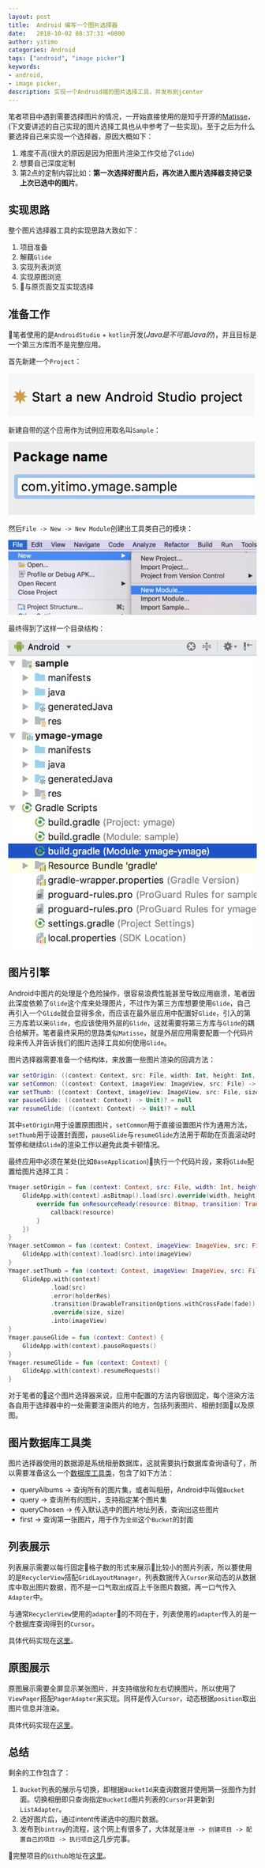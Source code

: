 ```yaml
---
layout: post
title:  Android 编写一个图片选择器
date:   2018-10-02 08:37:31 +0800
author: yitimo
categories: Android
tags: ["android", "image picker"]
keywords:
- android,
- image picker,
description: 实现一个Android端的图片选择工具，并发布到jcenter
---
```


笔者项目中遇到需要选择图片的情况，一开始直接使用的是知乎开源的[Matisse](https://github.com/zhihu/Matisse)，(下文要讲述的自己实现的图片选择工具也从中参考了一些实现)。至于之后为什么要选择自己来实现一个选择器，原因大概如下：

1. 难度不高(很大的原因是因为把图片渲染工作交给了``Glide``)
2. 想要自己深度定制
3. 第2点的定制内容比如：**第一次选择好图片后，再次进入图片选择器支持记录上次已选中的图片**。

## 实现思路

整个图片选择器工具的实现思路大致如下：

1. 项目准备
2. 解藕``Glide``
3. 实现列表浏览
4. 实现原图浏览
5. 与原页面交互实现选择

## 准备工作

笔者使用的是``AndroidStudio`` + ``kotlin``开发(*Java是不可能Java的*)，并且目标是一个第三方库而不是完整应用。

首先新建一个``Project``：

![新建Project](/assets/images/201810/post-1.png)

新建自带的这个应用作为试例应用取名叫``Sample``：

![新建Project](/assets/images/201810/post-2.png)

然后``File -> New -> New Module``创建出工具类自己的模块：

![新建Module](/assets/images/201810/post-3.png)

最终得到了这样一个目录结构：

![基本目录结构](/assets/images/201810/post-4.png)

## 图片引擎

Android中图片的处理是个危险操作，很容易浪费性能甚至导致应用崩溃，笔者因此深度依赖了``Glide``这个库来处理图片，不过作为第三方库想要使用``Glide``，自己再引入一个``Glide``就会显得多余，而应该在最外层应用中配置好``Glide``，引入的第三方库若以来``Glide``，也应该使用外层的``Glide``，这就需要将第三方库与``Glide``的耦合给解开。笔者最终采用的思路类似``Matisse``，就是外层应用需要配置一个代码片段来传入并告诉我们的图片选择工具如何使用``Glide``。

图片选择器需要准备一个结构体，来放置一些图片渲染的回调方法：

``` kotlin
var setOrigin: ((context: Context, src: File, width: Int, height: Int, callback: (Bitmap) -> Unit) -> Unit)? = null
var setCommon: ((context: Context, imageView: ImageView, src: File) -> Unit)? = null
var setThumb: ((context: Context, imageView: ImageView, src: File, size: Int, fade: Int, holderRes: Int) -> Unit)? = null
var pauseGlide: ((context: Context) -> Unit)? = null
var resumeGlide: ((context: Context) -> Unit)? = null
```

其中``setOrigin``用于设置原图图片，``setCommon``用于直接设置图片作为通用方法，``setThumb``用于设置封面图，``pauseGlide``与``resumeGlide``方法用于帮助在页面滚动时暂停和继续``Glide``的渲染工作以避免此类卡顿情况。

最终应用中必须在某处(比如``BaseApplication``)执行一个代码片段，来将``Glide``配置给图片选择工具：

``` kotlin
Ymager.setOrigin = fun (context: Context, src: File, width: Int, height: Int, callback: (Bitmap) -> Unit) {
    GlideApp.with(context).asBitmap().load(src).override(width, height).fitCenter().into(object: SimpleTarget<Bitmap>() {
        override fun onResourceReady(resource: Bitmap, transition: Transition<in Bitmap>?) {
            callback(resource)
        }
    })
}
Ymager.setCommon = fun (context: Context, imageView: ImageView, src: File) {
    GlideApp.with(context).load(src).into(imageView)
}
Ymager.setThumb = fun (context: Context, imageView: ImageView, src: File, size: Int, fade: Int, holderRes: Int) {
    GlideApp.with(context)
            .load(src)
            .error(holderRes)
            .transition(DrawableTransitionOptions.withCrossFade(fade))
            .override(size, size)
            .into(imageView)
}
Ymager.pauseGlide = fun (context: Context) {
    GlideApp.with(context).pauseRequests()
}
Ymager.resumeGlide = fun (context: Context) {
    GlideApp.with(context).resumeRequests()
}
```

对于笔者的这个图片选择器来说，应用中配置的方法内容很固定，每个渲染方法各自用于选择器中的一处需要渲染图片的地方，包括列表图片、相册封面以及原图。

## 图片数据库工具类

图片选择器使用的数据源是系统相册数据库，这就需要执行数据库查询语句了，所以需要准备这么一个[数据库工具类](https://github.com/yitimo/ymage/blob/master/ymage/src/main/java/com/yitimo/ymage/DBUtils.kt)，包含了如下方法：

* queryAlbums -> 查询所有的图片集，或者叫相册，Android中叫做``Bucket``
* query -> 查询所有的图片，支持指定某个图片集
* queryChosen -> 传入默认选中的图片地址列表，查询出这些图片
* first -> 查询第一张图片，用于作为``全部``这个``Bucket``的封面

## 列表展示

列表展示需要以每行固定格子数的形式来展示比较小的图片列表，所以要使用的是``RecyclerView``搭配``GridLayoutManager``，列表数据传入``Cursor``来动态的从数据库中取出图片数据，而不是一口气取出成百上千张图片数据，再一口气传入``Adapter``中。

与通常``RecyclerView``使用的``adapter``的不同在于，列表使用的``adapter``传入的是一个数据库查询得到的``Cursor``。

具体代码实现在[这里](https://github.com/yitimo/ymage/blob/master/ymage/src/main/java/com/yitimo/ymage/ListAdapter.kt)。

## 原图展示

原图展示需要全屏显示某张图片，并支持缩放和左右切换图片。所以使用了``ViewPager``搭配``PagerAdapter``来实现。同样是传入``Cursor``，动态根据``position``取出图片信息并渲染。

具体代码实现在[这里](https://github.com/yitimo/ymage/blob/master/ymage/src/main/java/com/yitimo/ymage/OriginAdapter.kt)。

## 总结

剩余的工作包含了：

1. ``Bucket``列表的展示与切换，即根据``BucketId``来查询数据并使用第一张图作为封面。切换相册即只查询指定``BucketId``图片列表的``Cursor``并更新到``ListAdapter``。
2. 选好图片后，通过intent传递选中的图片数据。
3. 发布到``bintray``的流程，这个网上有很多了，大体就是``注册 -> 创建项目 -> 配置自己的项目 -> 执行项目``这几步完事。

完整项目的``Github``地址在[这里](https://github.com/yitimo/ymage)。
